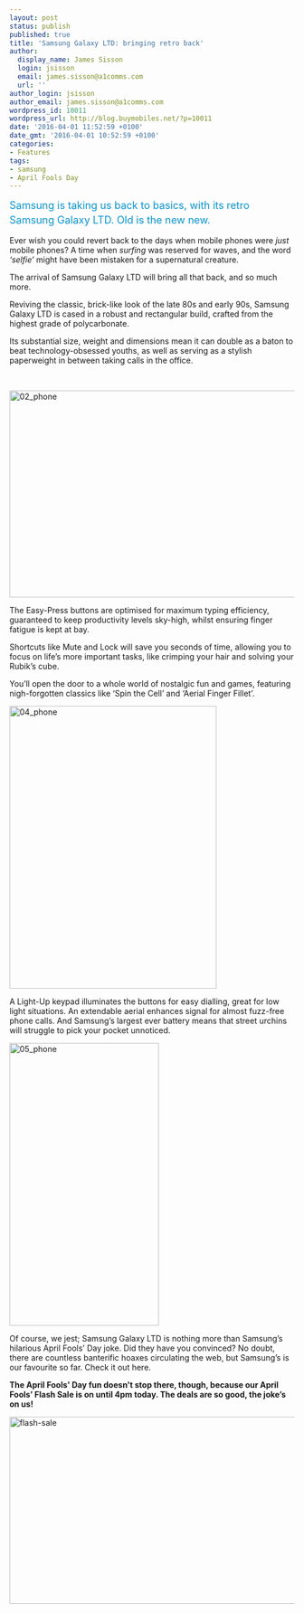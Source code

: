 ```yaml
---
layout: post
status: publish
published: true
title: 'Samsung Galaxy LTD: bringing retro back'
author:
  display_name: James Sisson
  login: jsisson
  email: james.sisson@a1comms.com
  url: ''
author_login: jsisson
author_email: james.sisson@a1comms.com
wordpress_id: 10011
wordpress_url: http://blog.buymobiles.net/?p=10011
date: '2016-04-01 11:52:59 +0100'
date_gmt: '2016-04-01 10:52:59 +0100'
categories:
- Features
tags:
- samsung
- April Fools Day
---
```

<p><span class="postStandFirst" style="color: #0896d5; line-height: 26px; font-size: 18px;">Samsung is taking us back to basics, with its retro Samsung Galaxy LTD. Old is the new new.</span></p>
<p>Ever wish you could revert back to the days when mobile phones were <em>just </em>mobile phones? A time when <em>surfing</em> was reserved for waves, and the word <em>&lsquo;selfie&rsquo;</em> might have been mistaken for a supernatural creature.</p>
<p>The arrival of Samsung Galaxy LTD will bring all that back, and so much more.</p>
<p>Reviving the classic, brick-like look of the late 80s and early 90s, Samsung Galaxy LTD is cased in a robust and rectangular build, crafted from the highest grade of polycarbonate.</p>
<p>Its substantial size, weight and dimensions mean it can double as a baton to beat technology-obsessed youths, as well as serving as a stylish paperweight in between taking calls in the office.</p>
<p>&nbsp;</p>
<p><img class="aligncenter size-full wp-image-10012" src="https://a1comms-blog-buymobiles.storage.googleapis.com/2016/04/02_phone.png" alt="02_phone" width="1030" height="366" /></p>
<p>The Easy-Press buttons are optimised for maximum typing efficiency, guaranteed to keep productivity levels sky-high, whilst ensuring finger fatigue is kept at bay.</p>
<p>Shortcuts like Mute and Lock will save you seconds of time, allowing you to focus on life&rsquo;s more important tasks, like crimping your hair and solving your Rubik&rsquo;s cube.</p>
<p>You&rsquo;ll open the door to a whole world of nostalgic fun and games, featuring nigh-forgotten classics like &lsquo;Spin the Cell&rsquo; and &lsquo;Aerial Finger Fillet&rsquo;.</p>
<p><img class="aligncenter wp-image-10013" src="https://a1comms-blog-buymobiles.storage.googleapis.com/2016/04/04_phone.png" alt="04_phone" width="366" height="500" /></p>
<p>A Light-Up keypad illuminates the buttons for easy dialling, great for&nbsp;low light situations. An extendable aerial enhances signal for almost fuzz-free phone calls. And Samsung&rsquo;s largest ever battery means that street urchins will struggle to pick your pocket unnoticed.</p>
<p><img class="aligncenter wp-image-10015" src="https://a1comms-blog-buymobiles.storage.googleapis.com/2016/04/05_phone.png" alt="05_phone" width="264" height="500" /></p>
<p>Of course, we jest; Samsung Galaxy LTD is nothing more than Samsung&rsquo;s hilarious April Fools&rsquo; Day joke. Did they have you convinced? No doubt, there are countless banterific hoaxes circulating the web, but Samsung&rsquo;s is our favourite so far. Check it out here.</p>
<p><strong>The April Fools' Day fun doesn't stop there, though, because&nbsp;our April Fools&rsquo; Flash Sale is on until 4pm today. The deals are so good, the joke&rsquo;s on us!</strong></p>
<p><img class="aligncenter wp-image-10019" src="https://a1comms-blog-buymobiles.storage.googleapis.com/2016/04/flash-sale.jpg" alt="flash-sale" width="600" height="331" /></p>
